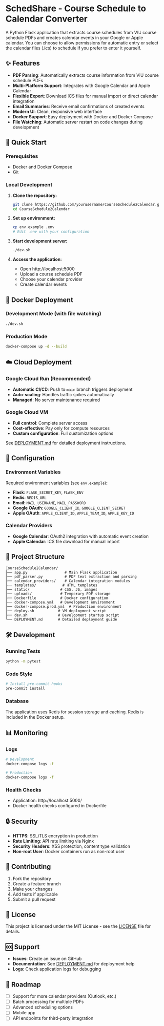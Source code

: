 # SchedShare - Course Schedule to Calendar Converter

A Python Flask application that extracts course schedules from VIU course schedule PDFs and creates calendar events in your Google or Apple calendar. You can choose to allow permissions for automatic entry or select the calendar files (.ics) to schedule if you prefer to enter it yourself.

## ✨ Features

- **PDF Parsing**: Automatically extracts course information from VIU course schedule PDFs
- **Multi-Platform Support**: Integrates with Google Calendar and Apple Calendar
- **Flexible Export**: Download ICS files for manual import or direct calendar integration
- **Email Summaries**: Receive email confirmations of created events
- **Modern UI**: Clean, responsive web interface
- **Docker Support**: Easy deployment with Docker and Docker Compose
- **File Watching**: Automatic server restart on code changes during development

## 🚀 Quick Start

### Prerequisites
- Docker and Docker Compose
- Git

### Local Development
1. **Clone the repository:**
   ```bash
   git clone https://github.com/yourusername/CourseSchedule2Calendar.git
   cd CourseSchedule2Calendar
   ```

2. **Set up environment:**
   ```bash
   cp env.example .env
   # Edit .env with your configuration
   ```

3. **Start development server:**
   ```bash
   ./dev.sh
   ```

4. **Access the application:**
   - Open http://localhost:5000
   - Upload a course schedule PDF
   - Choose your calendar provider
   - Create calendar events

## 🐳 Docker Deployment

### Development Mode (with file watching)
```bash
./dev.sh
```

### Production Mode
```bash
docker-compose up -d --build
```

## ☁️ Cloud Deployment

### Google Cloud Run (Recommended)
- **Automatic CI/CD**: Push to `main` branch triggers deployment
- **Auto-scaling**: Handles traffic spikes automatically
- **Managed**: No server maintenance required

### Google Cloud VM
- **Full control**: Complete server access
- **Cost-effective**: Pay only for compute resources
- **Custom configuration**: Full customization options

See [DEPLOYMENT.md](DEPLOYMENT.md) for detailed deployment instructions.

## 🔧 Configuration

### Environment Variables
Required environment variables (see `env.example`):

- **Flask**: `FLASK_SECRET_KEY`, `FLASK_ENV`
- **Redis**: `REDIS_URL`
- **Email**: `MAIL_USERNAME`, `MAIL_PASSWORD`
- **Google OAuth**: `GOOGLE_CLIENT_ID`, `GOOGLE_CLIENT_SECRET`
- **Apple OAuth**: `APPLE_CLIENT_ID`, `APPLE_TEAM_ID`, `APPLE_KEY_ID`

### Calendar Providers
- **Google Calendar**: OAuth2 integration with automatic event creation
- **Apple Calendar**: ICS file download for manual import

## 📁 Project Structure

```
CourseSchedule2Calendar/
├── app.py                 # Main Flask application
├── pdf_parser.py          # PDF text extraction and parsing
├── calendar_providers/    # Calendar integration modules
├── templates/            # HTML templates
├── static/              # CSS, JS, images
├── uploads/             # Temporary PDF storage
├── Dockerfile           # Docker configuration
├── docker-compose.yml   # Development environment
├── docker-compose.prod.yml  # Production environment
├── deploy.sh           # VM deployment script
├── dev.sh              # Development startup script
└── DEPLOYMENT.md       # Detailed deployment guide
```

## 🛠️ Development

### Running Tests
```bash
python -m pytest
```

### Code Style
```bash
# Install pre-commit hooks
pre-commit install
```

### Database
The application uses Redis for session storage and caching. Redis is included in the Docker setup.

## 📊 Monitoring

### Logs
```bash
# Development
docker-compose logs -f

# Production
docker-compose logs -f
```

### Health Checks
- Application: http://localhost:5000/
- Docker health checks configured in Dockerfile

## 🔒 Security

- **HTTPS**: SSL/TLS encryption in production
- **Rate Limiting**: API rate limiting via Nginx
- **Security Headers**: XSS protection, content type validation
- **Non-root User**: Docker containers run as non-root user

## 🤝 Contributing

1. Fork the repository
2. Create a feature branch
3. Make your changes
4. Add tests if applicable
5. Submit a pull request

## 📄 License

This project is licensed under the MIT License - see the [LICENSE](LICENSE) file for details.

## 🆘 Support

- **Issues**: Create an issue on GitHub
- **Documentation**: See [DEPLOYMENT.md](DEPLOYMENT.md) for deployment help
- **Logs**: Check application logs for debugging

## 🚀 Roadmap

- [ ] Support for more calendar providers (Outlook, etc.)
- [ ] Batch processing for multiple PDFs
- [ ] Advanced scheduling options
- [ ] Mobile app
- [ ] API endpoints for third-party integration